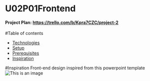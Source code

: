 # U02P01Frontend
#### Project Plan: https://trello.com/b/Kpra7CZC/project-2


#Table of contents
* [Technologies](#technologies)
* [Setup](#setup)
* [Prerequisites](#prerequisites)
* [Inspiration](#inspiration)

#Inspiration
Front-end design inspired from this powerpoint template
![This is an image](https://elements-preview-images-0.imgix.net/4714da26-3c4d-4fba-80aa-96bb947de5c8?auto=compress%2Cformat&fit=max&w=2740&s=a6eb70218869fc4b07fffcf3c93cede5)

